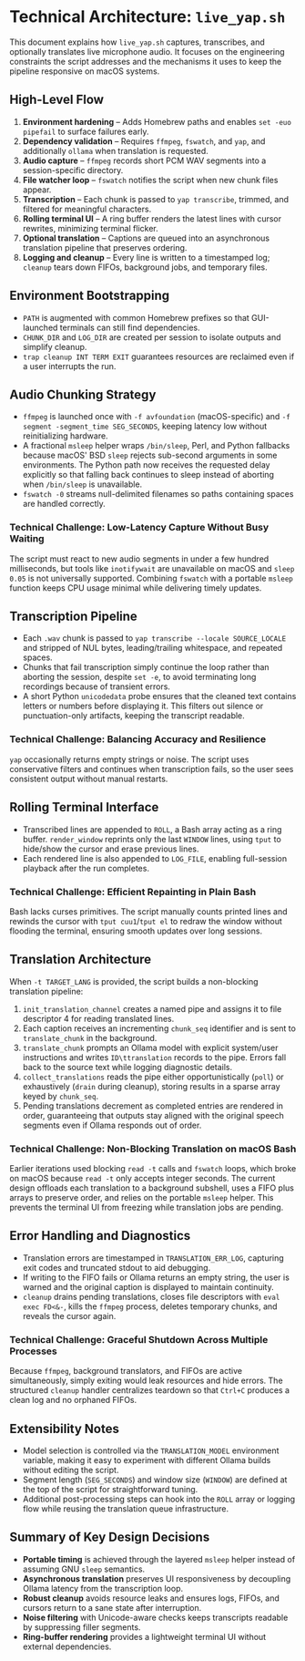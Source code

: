 # Technical Architecture: `live_yap.sh`

This document explains how `live_yap.sh` captures, transcribes, and optionally translates live microphone audio. It focuses on the engineering constraints the script addresses and the mechanisms it uses to keep the pipeline responsive on macOS systems.

## High-Level Flow

1. **Environment hardening** – Adds Homebrew paths and enables `set -euo pipefail` to surface failures early.
2. **Dependency validation** – Requires `ffmpeg`, `fswatch`, and `yap`, and additionally `ollama` when translation is requested.
3. **Audio capture** – `ffmpeg` records short PCM WAV segments into a session-specific directory.
4. **File watcher loop** – `fswatch` notifies the script when new chunk files appear.
5. **Transcription** – Each chunk is passed to `yap transcribe`, trimmed, and filtered for meaningful characters.
6. **Rolling terminal UI** – A ring buffer renders the latest lines with cursor rewrites, minimizing terminal flicker.
7. **Optional translation** – Captions are queued into an asynchronous translation pipeline that preserves ordering.
8. **Logging and cleanup** – Every line is written to a timestamped log; `cleanup` tears down FIFOs, background jobs, and temporary files.

## Environment Bootstrapping

- `PATH` is augmented with common Homebrew prefixes so that GUI-launched terminals can still find dependencies.
- `CHUNK_DIR` and `LOG_DIR` are created per session to isolate outputs and simplify cleanup.
- `trap cleanup INT TERM EXIT` guarantees resources are reclaimed even if a user interrupts the run.

## Audio Chunking Strategy

- `ffmpeg` is launched once with `-f avfoundation` (macOS-specific) and `-f segment -segment_time SEG_SECONDS`, keeping latency low without reinitializing hardware.
- A fractional `msleep` helper wraps `/bin/sleep`, Perl, and Python fallbacks because macOS' BSD `sleep` rejects sub-second arguments in some environments. The Python path now receives the requested delay explicitly so that falling back continues to sleep instead of aborting when `/bin/sleep` is unavailable.
- `fswatch -0` streams null-delimited filenames so paths containing spaces are handled correctly.

### Technical Challenge: Low-Latency Capture Without Busy Waiting

The script must react to new audio segments in under a few hundred milliseconds, but tools like `inotifywait` are unavailable on macOS and `sleep 0.05` is not universally supported. Combining `fswatch` with a portable `msleep` function keeps CPU usage minimal while delivering timely updates.

## Transcription Pipeline

- Each `.wav` chunk is passed to `yap transcribe --locale SOURCE_LOCALE` and stripped of NUL bytes, leading/trailing whitespace, and repeated spaces.
- Chunks that fail transcription simply continue the loop rather than aborting the session, despite `set -e`, to avoid terminating long recordings because of transient errors.
- A short Python `unicodedata` probe ensures that the cleaned text contains letters or numbers before displaying it. This filters out silence or punctuation-only artifacts, keeping the transcript readable.

### Technical Challenge: Balancing Accuracy and Resilience

`yap` occasionally returns empty strings or noise. The script uses conservative filters and continues when transcription fails, so the user sees consistent output without manual restarts.

## Rolling Terminal Interface

- Transcribed lines are appended to `ROLL`, a Bash array acting as a ring buffer. `render_window` reprints only the last `WINDOW` lines, using `tput` to hide/show the cursor and erase previous lines.
- Each rendered line is also appended to `LOG_FILE`, enabling full-session playback after the run completes.

### Technical Challenge: Efficient Repainting in Plain Bash

Bash lacks curses primitives. The script manually counts printed lines and rewinds the cursor with `tput cuu1`/`tput el` to redraw the window without flooding the terminal, ensuring smooth updates over long sessions.

## Translation Architecture

When `-t TARGET_LANG` is provided, the script builds a non-blocking translation pipeline:

1. `init_translation_channel` creates a named pipe and assigns it to file descriptor 4 for reading translated lines.
2. Each caption receives an incrementing `chunk_seq` identifier and is sent to `translate_chunk` in the background.
3. `translate_chunk` prompts an Ollama model with explicit system/user instructions and writes `ID\ttranslation` records to the pipe. Errors fall back to the source text while logging diagnostic details.
4. `collect_translations` reads the pipe either opportunistically (`poll`) or exhaustively (`drain` during cleanup), storing results in a sparse array keyed by `chunk_seq`.
5. Pending translations decrement as completed entries are rendered in order, guaranteeing that outputs stay aligned with the original speech segments even if Ollama responds out of order.

### Technical Challenge: Non-Blocking Translation on macOS Bash

Earlier iterations used blocking `read -t` calls and `fswatch` loops, which broke on macOS because `read -t` only accepts integer seconds. The current design offloads each translation to a background subshell, uses a FIFO plus arrays to preserve order, and relies on the portable `msleep` helper. This prevents the terminal UI from freezing while translation jobs are pending.

## Error Handling and Diagnostics

- Translation errors are timestamped in `TRANSLATION_ERR_LOG`, capturing exit codes and truncated stdout to aid debugging.
- If writing to the FIFO fails or Ollama returns an empty string, the user is warned and the original caption is displayed to maintain continuity.
- `cleanup` drains pending translations, closes file descriptors with `eval exec FD<&-`, kills the `ffmpeg` process, deletes temporary chunks, and reveals the cursor again.

### Technical Challenge: Graceful Shutdown Across Multiple Processes

Because `ffmpeg`, background translators, and FIFOs are active simultaneously, simply exiting would leak resources and hide errors. The structured `cleanup` handler centralizes teardown so that `Ctrl+C` produces a clean log and no orphaned FIFOs.

## Extensibility Notes

- Model selection is controlled via the `TRANSLATION_MODEL` environment variable, making it easy to experiment with different Ollama builds without editing the script.
- Segment length (`SEG_SECONDS`) and window size (`WINDOW`) are defined at the top of the script for straightforward tuning.
- Additional post-processing steps can hook into the `ROLL` array or logging flow while reusing the translation queue infrastructure.

## Summary of Key Design Decisions

- **Portable timing** is achieved through the layered `msleep` helper instead of assuming GNU `sleep` semantics.
- **Asynchronous translation** preserves UI responsiveness by decoupling Ollama latency from the transcription loop.
- **Robust cleanup** avoids resource leaks and ensures logs, FIFOs, and cursors return to a sane state after interruption.
- **Noise filtering** with Unicode-aware checks keeps transcripts readable by suppressing filler segments.
- **Ring-buffer rendering** provides a lightweight terminal UI without external dependencies.
